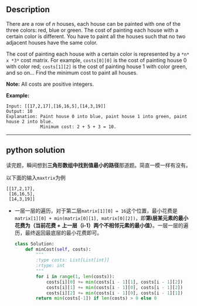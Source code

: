 ## Description

There are a row of *n* houses, each house can be painted with one of the three colors: red, blue or green. The cost of painting each house with a certain color is different. You have to paint all the houses such that no two adjacent houses have the same color.

The cost of painting each house with a certain color is represented by a `*n* x *3*` cost matrix. For example, `costs[0][0]` is the cost of painting house 0 with color red; `costs[1][2]` is the cost of painting house 1 with color green, and so on... Find the minimum cost to paint all houses.

**Note:**
All costs are positive integers.

**Example:**

```
Input: [[17,2,17],[16,16,5],[14,3,19]]
Output: 10
Explanation: Paint house 0 into blue, paint house 1 into green, paint house 2 into blue.
             Minimum cost: 2 + 5 + 3 = 10.
```

------

## python solution

读完题，瞬间想到**三角形数组中找到值最小的路径**那道题。简直一模一样有没有。

以下面的输入`maxtrix`为例

```
[[17,2,17],
 [16,16,5],
 [14,3,19]]
```

- 一层一层的遍历，对于第二层`matrix[1][0] = 16`这个位置，最小花费是`matrix[1][0] + min(matrix[0][1], matrix[0][2])`，即**第i层某元素的最小花费为（当前花费 + 上一层（i-1）两个不相邻元素的最小值）**。一层一层的遍历，最终返回最底层的最小花费即可。



  ```python 
  class Solution:
      def minCost(self, costs):
          """
          :type costs: List[List[int]]
          :rtype: int
          """
          for i in range(1, len(costs)):
              costs[i][0] += min(costs[i - 1][1], costs[i - 1][2])
              costs[i][1] += min(costs[i - 1][0], costs[i - 1][2])
              costs[i][2] += min(costs[i - 1][0], costs[i - 1][1])
          return min(costs[-1]) if len(costs) > 0 else 0
  ```



